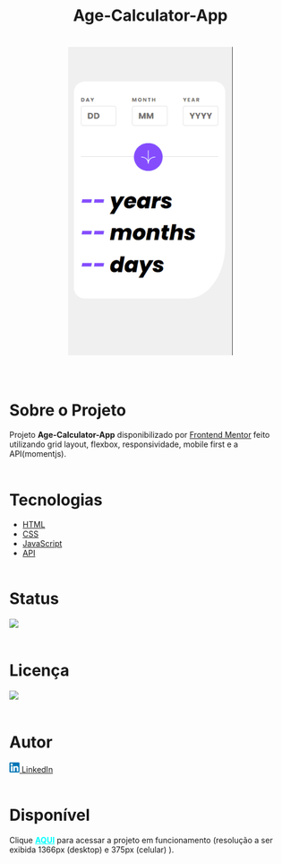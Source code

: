 <h1 align="center"><strong>Age-Calculator-App</strong><h1>


<div align="center">
    <img src="./assets/images/mobile.gif" alt="Celular imagem" height="550px">
</div> <br>

# **Sobre o Projeto**
Projeto <strong>Age-Calculator-App</strong> disponibilizado por [Frontend Mentor](https://www.frontendmentor.io/home) feito utilizando grid layout, flexbox, responsividade, mobile first e a API(momentjs). <br><br>
  

# **Tecnologias**
* [HTML](https://developer.mozilla.org/pt-BR/docs/Web/HTML) 
* [CSS](https://developer.mozilla.org/pt-BR/docs/Web/CSS)
* [JavaScript](https://developer.mozilla.org/pt-BR/docs/Web/JavaScript)
* [API](https://developer.mozilla.org/pt-BR/docs/Glossary/API)
<br><br>

# **Status**

<img src="https://img.shields.io/badge/Finalizado-green"></img><br><br>

# **Licença**
 <img src="https://img.shields.io/badge/MIT Licence-purple"></img><br><br>

# **Autor**
<a href="https://www.linkedin.com/in/pedrohalves/">
    <img src="./assets/images/logolinkedin.png" width="18px"></img>
LinkedIn</a><br><br>

# **Disponível**
Clique <a href="https://pedrohenriquealvesfernandes.github.io/age-calculator-app/" style="color: cyan" target="_blank"><strong>AQUI</strong></a> para acessar a projeto em funcionamento (resolução a ser exibida 1366px (desktop) e 375px (celular) ).
